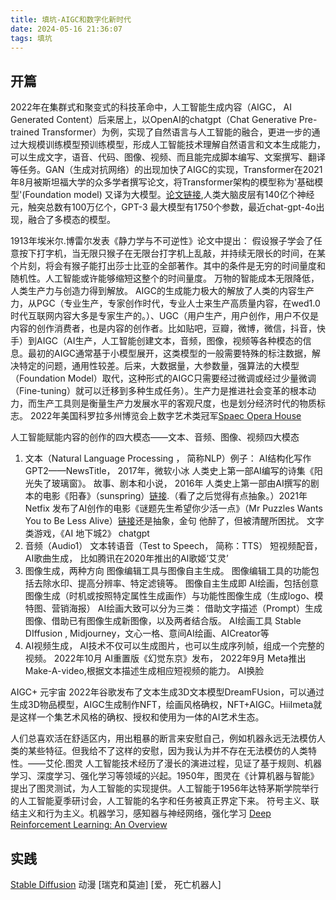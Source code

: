 ```yaml
---
title: 填坑-AIGC和数字化新时代
date: 2024-05-16 21:36:07
tags: 填坑
---
```

## 开篇

2022年在集群式和聚变式的科技革命中，人工智能生成内容（AIGC， AI Generated Content）后来居上，以OpenAI的chatgpt（Chat Generative Pre-trained Transformer）为例，实现了自然语言与人工智能的融合，更进一步的通过大规模训练模型预训练模型，形成人工智能技术理解自然语言和文本生成能力，可以生成文字，语音、代码、图像、视频、而且能完成脚本编写、文案撰写、翻译等任务。GAN（生成对抗网络）的出现加快了AIGC的实现，Transformer在2021年8月被斯坦福大学的众多学者撰写论文，将Transformer架构的模型称为'基础模型'(Foundation model) 又译为大模型。[论文链接](https://arxiv.org/abs/2108.07258),人类大脑皮层有140亿个神经元，触突总数有100万亿个，GPT-3 最大模型有1750个参数，最近chat-gpt-4o出现，融合了多模态的模型。

1913年埃米尔.博雷尔发表《静力学与不可逆性》论文中提出： 假设猴子学会了任意按下打字机，当无限只猴子在无限台打字机上乱敲，并持续无限长的时间，在某个片刻，将会有猴子能打出莎士比亚的全部著作。其中的条件是无穷的时间量度和随机性。人工智能或许能够缩短这整个的时间量度。
万物的智能成本无限降低，人类生产力与创造力得到解放。 AIGC的生成能力极大的解放了人类的内容生产力，从PGC（专业生产，专家创作时代，专业人士来生产高质量内容，在wed1.0时代互联网内容大多是专家生产的。）、UGC（用户生产，用户创作，用户不仅是内容的创作消费者，也是内容的创作者。比如贴吧，豆瓣，微博，微信，抖音，快手）到AIGC（AI生产，人工智能创建文本，音频，图像，视频等各种模态的信息。最初的AIGC通常基于小模型展开，这类模型的一般需要特殊的标注数据，解决特定的问题，通用性较差。后来，大数据量，大参数量，强算法的大模型（Foundation Model）取代，这种形式的AIGC只需要经过微调或经过少量微调（Fine-tuning）就可以迁移到多种生成任务）。生产力是推进社会变革的根本动力，而生产工具则是衡量生产力发展水平的客观尺度，也是划分经济时代的物质标志。
2022年美国科罗拉多州博览会上数字艺术类冠军[Spaec Opera House](pic/space_opera_house.jpg)

人工智能赋能内容的创作的四大模态——文本、音频、图像、视频四大模态
1. 文本（Natural Language Processing ， 简称NLP）例子： AI结构化写作 GPT2——NewsTitle， 2017年，微软小冰 人类史上第一部AI编写的诗集《阳光失了玻璃窗》。  故事、剧本和小说， 2016年 人类史上第一部由AI撰写的剧本的电影《阳春》（sunspring）[链接](https://www.bilibili.com/video/BV1dx411879x/?spm_id_from=333.337.search-card.all.click).（看了之后觉得有点抽象。）2021年Netfix 发布了AI创作的电影《谜题先生希望你少活一点》（Mr Puzzles Wants You to Be Less Alive）[链接](https://www.bilibili.com/video/BV1s44y1x742/?vd_source=9814cf6702c46a0b906cb31de22baa58)还是抽象，金句 他醉了，但被清醒所困扰。 文字类游戏，《AI 地下城2》 chatgpt 
2. 音频（Audio1） 文本转语音（Test to Speech， 简称：TTS） 短视频配音， AI歌曲生成， 比如腾讯在2020年推出的AI歌姬‘艾灵’ 
3. 图像生成，两种方向 图像编辑工具与图像自主生成。 图像编辑工具的功能包括去除水印、提高分辨率、特定滤镜等。 图像自主生成即 AI绘画，包括创意图像生成（时机或按照特定属性生成画作）与功能性图像生成（生成logo、模特图、营销海报） AI绘画大致可以分为三类： 借助文字描述（Prompt）生成图像、借助已有图像生成新图像，以及两者结合版。 AI绘画工具 Stable DIffusion , Midjourney，文心一格、意间AI绘画、AICreator等  
4. AI视频生成， AI技术不仅可以生成图片，也可以生成序列帧，组成一个完整的视频。 2022年10月 AI重置版《幻觉东京》发布， 2022年9月 Meta推出Make-A-video,根据文本描述生成相应短视频的能力。 AI换脸

AIGC+ 元宇宙 2022年谷歌发布了文本生成3D文本模型DreamFUsion，可以通过生成3D物品模型，AIGC生成制作NFT，绘画风格确权，NFT+AIGC。HiiImeta就是这样一个集艺术风格的确权、授权和使用为一体的AI艺术生态。 


人们总喜欢活在舒适区内，用出粗暴的断言来安慰自己，例如机器永远无法模仿人类的某些特征。但我给不了这样的安慰，因为我认为并不存在无法模仿的人类特性。——艾伦.图灵 人工智能技术经历了漫长的演进过程，见证了基于规则、机器学习、深度学习、强化学习等领域的兴起。1950年，图灵在《计算机器与智能》提出了图灵测试，为人工智能的实现提供。人工智能于1956年达特茅斯学院举行的人工智能夏季研讨会，人工智能的名字和任务被真正界定下来。
符号主义、联结主义和行为主义。机器学习，感知器与神经网络，强化学习
[Deep Reinforcement Learning: An Overview](https://arxiv.org/abs/1701.07274)
## 实践
[Stable Diffusion](https://www.bilibili.com/video/BV1eU411o71r/?spm_id_from=333.337.search-card.all.click)
动漫 [瑞克和莫迪] [爱， 死亡机器人]